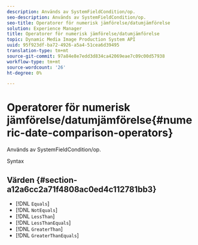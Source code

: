 ```yaml
---
description: Används av SystemFieldCondition/op.
seo-description: Används av SystemFieldCondition/op.
seo-title: Operatorer för numerisk jämförelse/datumjämförelse
solution: Experience Manager
title: Operatorer för numerisk jämförelse/datumjämförelse
topic: Dynamic Media Image Production System API
uuid: 95f923df-ba72-4926-a5a4-51cea6d39495
translation-type: tm+mt
source-git-commit: 97a84e8e7edd3d834ca42069eae7c09c00d57938
workflow-type: tm+mt
source-wordcount: '26'
ht-degree: 0%

---
```



# Operatorer för numerisk jämförelse/datumjämförelse{#numeric-date-comparison-operators}

Används av SystemFieldCondition/op.

Syntax

## Värden {#section-a12a6cc2a71f4808ac0ed4c112781bb3}

* [!DNL `Equals`]
* [!DNL `NotEquals`]
* [!DNL `LessThan`]
* [!DNL `LessThanEquals`]
* [!DNL `GreaterThan`]
* [!DNL `GreaterThanEquals`]

